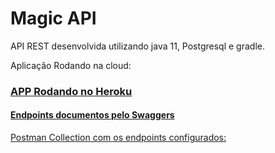 <h1>Magic API</h1>

API REST desenvolvida utilizando java 11, Postgresql e gradle.

Aplicação Rodando na cloud:
<h3><a href="https://magic-api-spring.herokuapp.com/"><u>APP Rodando no Heroku</u></a> </h3>

<h4><a href="https://magic-api-spring.herokuapp.com//swagger-ui/index.html#/"/> Endpoints documentos pelo Swaggers</h4>

Postman Collection com os endpoints configurados:
<h4><a href="https://github.com/EderBraz/magic-api/blob/main/Magic%20api.postman_collection.json"/></h4>
